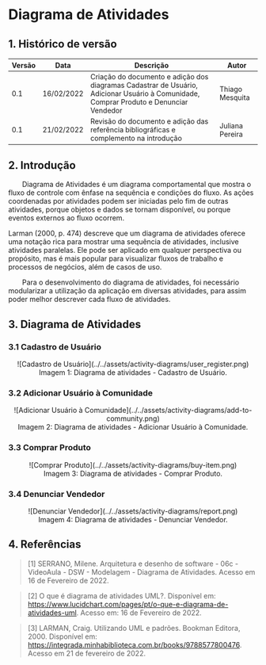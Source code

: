 # Diagrama de Atividades

## 1. Histórico de versão

<center>

| Versão | Data       | Descrição                                           | Autor        |
| ------ | ---------- | --------------------------------------------------- | ------------ |
| 0.1    | 16/02/2022 | Criação do documento e adição dos diagramas Cadastrar de Usuário, Adicionar Usuário à Comunidade, Comprar Produto e Denunciar Vendedor | Thiago Mesquita |
| 0.1    | 21/02/2022 | Revisão do documento e adição das referência bibliográficas e complemento na introdução | Juliana Pereira |


</center>

## 2. Introdução

&emsp;&emsp;Diagrama de Atividades é um diagrama comportamental que mostra o fluxo de controle com ênfase na sequência e condições do fluxo. As ações coordenadas por atividades podem ser iniciadas pelo fim de outras atividades, porque objetos e dados se tornam disponível, ou porque eventos externos ao fluxo ocorrem.

Larman (2000, p. 474) descreve que um diagrama de atividades oferece uma notação rica para mostrar uma sequência de atividades, inclusive atividades paralelas. Ele pode ser aplicado em qualquer perspectiva ou propósito, mas é mais popular para visualizar fluxos de trabalho e processos de negócios, além de casos de uso.

&emsp;&emsp;Para o desenvolvimento do diagrama de atividades, foi necessário modularizar a utilização da aplicação em diversas atividades, para assim poder melhor descrever cada fluxo de atividades.


## 3. Diagrama de Atividades
### 3.1 Cadastro de Usuário

<center>
![Cadastro de Usuário](../../assets/activity-diagrams/user_register.png)
<figcaption>Imagem 1: Diagrama de atividades - Cadastro de Usuário.</figcaption>
</center>


### 3.2 Adicionar Usuário à Comunidade
<center>
![Adicionar Usuário à Comunidade](../../assets/activity-diagrams/add-to-community.png)
<figcaption>Imagem 2: Diagrama de atividades - Adicionar Usuário à Comunidade.</figcaption>
</center>

### 3.3 Comprar Produto
<center>
![Comprar Produto](../../assets/activity-diagrams/buy-item.png)
<figcaption>Imagem 3: Diagrama de atividades - Comprar Produto.</figcaption>
</center> 

### 3.4 Denunciar Vendedor
<center>
![Denunciar Vendedor](../../assets/activity-diagrams/report.png)
<figcaption>Imagem 4: Diagrama de atividades - Denunciar Vendedor.</figcaption>
</center> 

## 4. Referências
> [1] SERRANO, Milene. Arquitetura e desenho de software - 06c - VideoAula - DSW - Modelagem - Diagrama de Atividades. Acesso em 16 de Fevereiro de 2022.

> [2] O que é diagrama de atividades UML?. Disponível em: <https://www.lucidchart.com/pages/pt/o-que-e-diagrama-de-atividades-uml>. Acesso em: 16 de Fevereiro de 2022.

> [3] LARMAN, Craig. Utilizando UML e padrões. Bookman Editora, 2000. Disponível em: <https://integrada.minhabiblioteca.com.br/books/9788577800476>. Acesso em 21 de fevereiro de 2022.